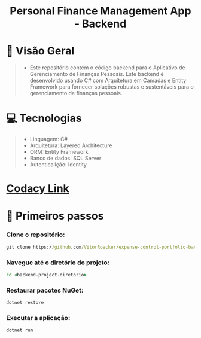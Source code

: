 <h1 align="center">Personal Finance Management App - Backend</h1>

# 📝 Visão Geral
> - Este repositório contém o código backend para o Aplicativo de Gerenciamento de Finanças Pessoais. Este backend é desenvolvido usando C# com Arquitetura em Camadas e Entity Framework para fornecer soluções robustas e sustentáveis para o gerenciamento de finanças pessoais.

# 💻 Tecnologias
> - Linguagem: C#
> - Arquitetura: Layered Architecture
> - ORM: Entity Framework
> - Banco de dados: SQL Server
> - Autenticallção: Identity

# [Codacy Link](https://app.codacy.com/gh/VitorRoecker/expense-control-portfolio-backend/dashboard)

# 🚀 Primeiros passos

### Clone o repositório:
```cmd
git clone https://github.com/VitorRoecker/expense-control-portfolio-backend.git
```
### Navegue até o diretório do projeto: 
```cmd
cd <backend-project-diretorio>
```
### Restaurar pacotes NuGet: 
```cmd
dotnet restore
```
### Executar a aplicação: 
```cmd
dotnet run
```
